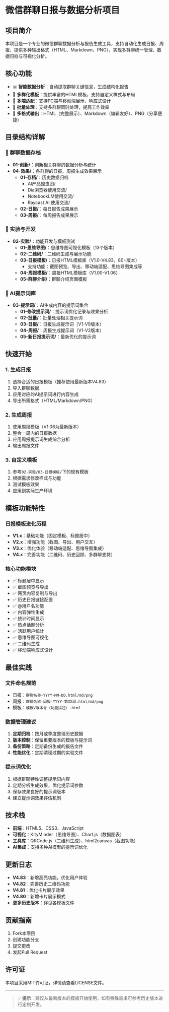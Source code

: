 # 微信群聊日报与数据分析项目

## 项目简介
本项目是一个专业的微信群聊数据分析与报告生成工具，支持自动化生成日报、周报，提供多种输出格式（HTML、Markdown、PNG），实现多群聊统一管理、数据归档与可视化分析。

## 核心功能
- 📊 **智能数据分析**：自动提取群聊关键信息，生成结构化报告
- 🎨 **多样化模板**：提供丰富的HTML模板，支持自定义样式与布局
- 📱 **多端适配**：支持PC端与移动端展示，响应式设计
- 🔄 **批量处理**：支持多群聊同时处理，提高工作效率
- 💾 **多格式输出**：HTML（完整展示）、Markdown（编辑友好）、PNG（分享便捷）

## 目录结构详解

### 📁 群聊数据存档
- **01-创新/**：创新相关群聊的数据分析与统计
- **04-效果/**：各群聊的日报、周报生成效果展示
  - **01-存档/**：历史数据归档
    - AI产品蝗虫团/
    - Dia浏览器使用交流/
    - NotebookLM使用交流/
    - Raycast AI 使用交流/
  - **02-日报/**：每日报告成果展示
  - **03-周报/**：每周报告成果展示

### 🧪 实验与开发
- **02-实验/**：功能开发与模板测试
  - **01-思维导图/**：思维导图可视化模板（13个版本）
  - **02-二维码/**：二维码生成与展示功能
  - **03-日报模板/**：日报HTML模板库（V1.0-V4.83，80+版本）
    - 支持功能：截图预览、导出、移动端适配、思维导图集成等
  - **04-周报模板/**：周报HTML模板库（V1.00-V1.06）
  - **05-群聊介绍/**：群聊介绍页面模板

### 🤖 AI提示词库
- **03-提示词/**：AI生成内容的提示词集合
  - **01-修改提示词/**：提示词优化记录与效果分析
  - **02-批量/**：批量处理相关提示词
  - **03-日报/**：日报生成提示词（V1-V9版本）
  - **04-周报/**：周报生成提示词（V1-V2版本）
  - **05-新日报提示词/**：最新优化的提示词

## 快速开始

### 1. 生成日报
1. 选择合适的日报模板（推荐使用最新版本V4.83）
2. 导入群聊数据
3. 应用对应的AI提示词进行内容生成
4. 导出所需格式（HTML/Markdown/PNG）

### 2. 生成周报
1. 使用周报模板（V1.06为最新版本）
2. 整合一周内的日报数据
3. 应用周报提示词生成综合分析
4. 输出周报文件

### 3. 自定义模板
1. 参考`02-实验/03-日报模板/`下的现有模板
2. 根据需求修改样式与功能
3. 测试模板效果
4. 应用到实际生产环境

## 模板功能特性

### 日报模板进化历程
- **V1.x**：基础功能（固定模板、标题居中）
- **V2.x**：增强功能（截图、导出、用户交互）
- **V3.x**：优化体验（移动端适配、思维导图集成）
- **V4.x**：完善功能（二维码、历史回顾、多群聊支持）

### 核心功能模块
- ✅ 标题居中显示
- ✅ 截图预览与导出
- ✅ 网页内容复制与导出
- ✅ 历史日报链接配置
- ✅ @用户名功能
- ✅ 内容弹性生成
- ✅ 统计时间显示
- ✅ 热点话题分析
- ✅ 活跃用户统计
- ✅ 思维导图可视化
- ✅ 二维码生成
- ✅ 移动端响应式设计

## 最佳实践

### 文件命名规范
- 日报：`群聊名称-YYYY-MM-DD.html/md/png`
- 周报：`群聊名称-周报-YYYY-第XX周.html/md/png`
- 模板：`模板V版本号（功能描述）.html`

### 数据管理建议
1. **定期归档**：按月或季度整理历史数据
2. **版本控制**：保留重要版本的模板与提示词
3. **备份策略**：定期备份生成的报告文件
4. **性能优化**：定期清理过期的实验文件

### 提示词优化
1. 根据群聊特性调整提示词内容
2. 定期分析生成效果，优化提示词参数
3. 保存效果良好的提示词版本
4. 建立提示词效果评估机制

## 技术栈
- **前端**：HTML5、CSS3、JavaScript
- **可视化**：KityMinder（思维导图）、Chart.js（数据图表）
- **工具库**：QRCode.js（二维码生成）、html2canvas（截图功能）
- **AI集成**：支持多种AI模型的提示词优化

## 更新日志
- **V4.83**：新增高亮功能，优化用户体验
- **V4.82**：完善历史二维码功能
- **V4.81**：优化卡片展示效果
- **V4.80**：新增卡片展示模式
- **更多历史版本**：详见各模板文件

## 贡献指南
1. Fork本项目
2. 创建功能分支
3. 提交更改
4. 发起Pull Request

## 许可证
本项目采用MIT许可证，详情请查看LICENSE文件。

---

> 💡 **提示**：建议从最新版本的模板开始使用，如有特殊需求可参考历史版本进行定制开发。